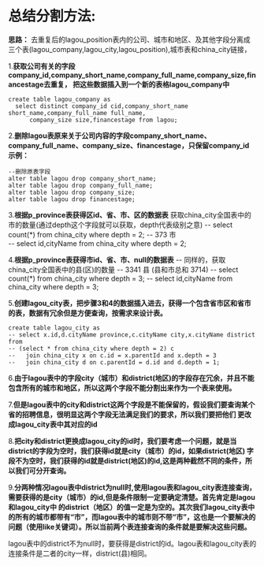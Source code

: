 # 总结分割方法:
**思路：**
去重复后的lagou_position表内的公司、城市和地区、及其他字段分离成三个表(lagou_company,lagou_city,lagou_position),城市表和china_city链接，


1.**获取公司有关的字段company_id,company_short_name,company_full_name,company_size,financestage去重复， 把这些数据插入到一个新的表格lagou_company中**
```
create table lagou_company as 
  select distinct company_id cid,company_short_name short_name,company_full_name full_name,
      company_size size,financestage from lagou;
```

2.**删除lagou表原来关于公司内容的字段company_short_name、company_full_name、company_size、financestage，只保留company_id**
**示例：**
```
--删除原表字段
alter table lagou drop company_short_name;
alter table lagou drop company_full_name;
alter table lagou drop company_size;
alter table lagou drop financestage;
```

3.**根据p_province表获得区id、省、市、区的数据表**
获取china_city全国表中的市的数量(通过depth这个字段就可以获取，depth代表级别之意)
-- select count(*) from china_city where depth = 2;  -- 373 市  
-- select id,cityName from china_city where depth = 2; 


4.**根据p_province表获得市id、省、市、null的数据表**
-- 同样的，获取china_city全国表中的县(区)的数量   -- 3341 县  (县和市总和 3714)
-- select count(*) from china_city where depth = 3; 
-- select id,cityName from china_city where depth = 3; 


5.**创建lagou_city表，把步骤3和4的数据插入进去，获得一个包含省市区和省市的表，数据有冗余但是方便查询，按需求来设计表。**

```
create table lagou_city as 
-- select x.id,d.cityName province,c.cityName city,x.cityName district from 
-- (select * from china_city where depth = 2) c
--	 join china_city x on c.id = x.parentId and x.depth = 3
--	 join china_city d on c.parentId = d.id and d.depth = 1;
```
6.**由于lagou表中的字段city（城市）和district(地区)的字段存在冗余，并且不能包含所有的城市和地区，所以这两个字段不能分割出来作为一个表来使用。**

7.**但是lagou表中的city和district这两个字段是不能保留的，假设我们要查询某个省的招聘信息，很明显这两个字段无法满足我们的要求，所以我们要把他们 更改成lagou_city表中其对应的id**


8.**把city和district更换成lagou_city的id时，我们要考虑一个问题，就是当district的字段为空时，我们获得id就是city（城市）的id，如果district(地区) 字段不为空时，我们获得的id就是district(地区)的id,这是两种截然不同的条件，所以我们可分开查询。**

9.**分两种情况lagou表中district为null时,使用lagou表和lagou_city表连接查询，需要获得的是city（城市）的id,但是条件限制一定要确定清楚。首先肯定是lagou和lagou_city中 的district（地区）的值一定是为空的。其次我们lagou_city表中的所有的城市都带有“市”，而lagou表中的城市则不带“市”，这也是一个要解决的问题（使用like关键词）。所以当前两个表连接查询的条件就是要解决这些问题。**

lagou表中的district不为null时，要获得是district的id。lagou表和lagou_city表的连接条件是二者的city一样，district(县)相同。 



